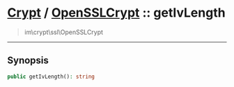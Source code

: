 # [Crypt](crypt.md) / [OpenSSLCrypt](crypt-OpenSSLCrypt.md) :: getIvLength
 > im\crypt\ssl\OpenSSLCrypt
____

## Synopsis
```php
public getIvLength(): string
```
